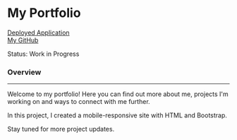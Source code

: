 # My Portfolio 

[Deployed Application](https://asharma1398.github.io/)
<br>
[My GitHub](https://github.com/asharma1398)

Status: Work in Progress
### Overview  
***

Welcome to my portfolio! Here you can find out more about me, projects I'm working on and ways to connect with me further.

In this project, I created a mobile-responsive site with HTML and Bootstrap. 

Stay tuned for more project updates. 